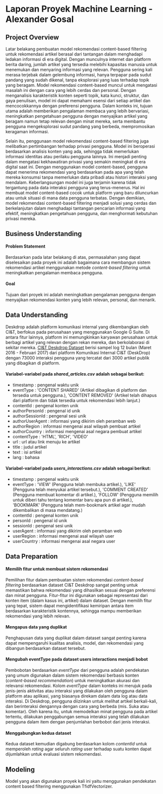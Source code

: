 # Laporan Proyek Machine Learning - Alexander Gosal
## Project Overview
Latar belakang pembuatan model rekomendasi content-based filtering untuk rekomendasi artikel berasal dari tantangan dalam menghadapi ledakan informasi di era digital. Dengan munculnya internet dan platform berita daring, jumlah artikel yang tersedia melebihi kapasitas manusia untuk menemukan dan menyaring informasi yang relevan. Pengguna sering kali merasa terjebak dalam gelembung informasi, hanya terpapar pada sudut pandang yang sudah dikenal, tanpa eksplorasi yang luas terhadap topik yang beragam. Model rekomendasi content-based muncul untuk mengatasi masalah ini dengan cara yang lebih cerdas dan personal. Dengan menganalisis karakteristik konten seperti topik, kata kunci, struktur, dan gaya penulisan, model ini dapat memahami esensi dari setiap artikel dan mencocokkannya dengan preferensi pengguna. Dalam konteks ini, tujuan utama adalah memberikan pengalaman membaca yang lebih bervariasi, meningkatkan pengetahuan pengguna dengan menyajikan artikel yang beragam namun tetap relevan dengan minat mereka, serta membantu pengguna mengeksplorasi sudut pandang yang berbeda, mempromosikan keragaman informasi.

Selain itu, penggunaan model rekomendasi content-based filtering juga melibatkan pertimbangan terhadap privasi pengguna. Model ini beroperasi berdasarkan analisis konten yang ada, sehingga tidak memerlukan informasi identitas atau perilaku pengguna lainnya. Ini menjadi penting dalam mengatasi kekhawatiran privasi yang semakin meningkat di era digital saat ini. Dengan menggunakan model content-based, pengguna dapat menerima rekomendasi yang berdasarkan pada apa yang telah mereka konsumsi tanpa memerlukan data pribadi atau histori interaksi yang mendalam. Keberlangsungan model ini juga terjamin karena tidak tergantung pada data interaksi pengguna yang terus-menerus. Hal ini membuat model content-based cocok untuk platform yang baru diluncurkan atau untuk situasi di mana data pengguna terbatas. Dengan demikian, model rekomendasi content-based filtering menjadi solusi yang cerdas dan berkelanjutan dalam menghadapi tantangan pencarian informasi yang efektif, meningkatkan pengetahuan pengguna, dan menghormati kebutuhan privasi mereka.

## Business Understanding
#### Problem Statement
Berdasarkan pada latar belakang di atas, permasalahan yang dapat diselesaikan pada proyek ini adalah bagaimana cara membangun sistem rekomendasi artikel menggunakan metode *content-based filtering* untuk meningkatkan pengalaman membaca pengguna.
#### Goal
Tujuan dari proyek ini adalah meningkatkan pengalaman pengguna dengan menyajikan rekomendasi konten yang lebih relevan, personal, dan menarik. 

## Data Understanding
Deskdrop adalah platform komunikasi internal yang dikembangkan oleh CI&T, berfokus pada perusahaan yang menggunakan Google G Suite. Di antara fitur lainnya, platform ini memungkinkan karyawan perusahaan untuk berbagi artikel yang relevan dengan rekan mereka, dan berkolaborasi di sekitar mereka. [CI&T Deskdrop Dataset](https://www.kaggle.com/datasets/gspmoreira/articles-sharing-reading-from-cit-deskdrop?select=users_interactions.csv) berisi sampel log 12 bulan (Maret 2016 - Februari 2017) dari platform Komunikasi Internal CI&T (DeskDrop) dengan 73000 interaksi pengguna yang tercatat dari 3000 artikel publik yang dibagikan di platform.
#### Variabel-variabel pada *shared_articles.csv* adalah sebagai berikut:
* timestamp : pengenal waktu unik
* eventType : 'CONTENT SHARED' (Artikel dibagikan di platform dan tersedia untuk pengguna.), 'CONTENT REMOVED' (Artikel telah dihapus dari platform dan tidak tersedia untuk rekomendasi lebih lanjut.)
* contentId : pengenal konten unik
* authorPersonId : pengenal id unik
* authorSessionId : pengenal sesi unik
* authorUserAgent : informasi yang dikirim oleh peramban web
* authorRegion : informasi mengenai asal wilayah pembuat artikel
* authorCountry : informasi mengenai asal negara pembuat artikel
* contentType : 'HTML', 'RICH', 'VIDEO'
* url : url atau link menuju ke artikel
* title : judul artikel
* text : isi artikel
* lang : bahasa 
#### Variabel-variabel pada *users_interactions.csv* adalah sebagai berikut:
* timestamp : pengenal waktu unik
* eventType : 'VIEW' (Pengguna telah membuka artikel.), 'LIKE' (Pengguna telah menyukai artikel tersebut.), 'COMMENT CREATED' (Pengguna membuat komentar di artikel.), 'FOLLOW' (Pengguna memilih untuk diberi tahu tentang komentar baru apa pun di artikel.), 'BOOKMARK' (Pengguna telah mem-bookmark artikel agar mudah dikembalikan di masa mendatang.)
* contentId : pengenal konten unik
* personId : pengenal id unik
* sessionId : pengenal sesi unik
* userAgent : informasi yang dikirim oleh peramban web
* userRegion : informasi mengenai asal wilayah user
* userCountry : informasi mengenai asal negara user

## Data Preparation
#### Memilih fitur untuk membuat sistem rekomendasi
Pemilihan fitur dalam pembuatan sistem rekomendasi *content-based filtering* berdasarkan dataset CI&T Deskdrop sangat penting untuk memastikan bahwa rekomendasi yang dihasilkan sesuai dengan preferensi dan minat pengguna. Fitur-fitur ini digunakan sebagai representasi dari konten item (dalam kasus ini, artikel) dalam dataset. Dengan memilih fitur yang tepat, sistem dapat mengidentifikasi kemiripan antara item berdasarkan karakteristik kontennya, sehingga mampu memberikan rekomendasi yang lebih relevan.
#### Mengapus data yang duplikat
Penghapusan data yang duplikat dalam dataset sangat penting karena dapat mempengaruhi kualitas analisis, model, dan rekomendasi yang dibangun berdasarkan dataset tersebut.
#### Mengubah eventType pada dataset users interactions menjadi bobot
Pembobotan berdasarkan *eventType* dari pengguna adalah pendekatan yang umum digunakan dalam sistem rekomendasi berbasis konten (*content-based recommendation*) untuk meningkatkan akurasi dan relevansi rekomendasi. Kolom *eventType* dalam konteks ini merujuk pada jenis-jenis aktivitas atau interaksi yang dilakukan oleh pengguna dalam platform atau aplikasi, yang biasanya direkam dalam data log atau data interaksi. Di Deskdrop, pengguna diizinkan untuk melihat artikel berkali-kali, dan berinteraksi dengannya dengan cara yang berbeda (mis. Suka atau komentar). Oleh karena itu, untuk memodelkan minat pengguna pada artikel tertentu, dilakukan penggabungan semua interaksi yang telah dilakukan pengguna dalam item dengan penjumlahan berbobot dari jenis interaksi.
#### Menggabungkan kedua dataset 
Kedua dataset kemudian digabung berdasarkan kolom *contentId* untuk memperoleh *rating* agar seluruh *rating* user terhadap suatu konten dapat dijumlahkan untuk evaluasi sistem rekomendasi.

## Modeling
Model yang akan digunakan proyek kali ini yaitu menggunakan pendekatan content based filtering menggunakan TfidfVectorizer.
